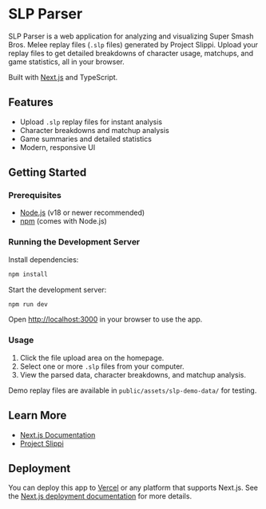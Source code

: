 # SLP Parser

SLP Parser is a web application for analyzing and visualizing Super Smash Bros. Melee replay files (`.slp` files) generated by Project Slippi. Upload your replay files to get detailed breakdowns of character usage, matchups, and game statistics, all in your browser.

Built with [Next.js](https://nextjs.org) and TypeScript.

## Features

- Upload `.slp` replay files for instant analysis
- Character breakdowns and matchup analysis
- Game summaries and detailed statistics
- Modern, responsive UI

## Getting Started

### Prerequisites

- [Node.js](https://nodejs.org/) (v18 or newer recommended)
- [npm](https://www.npmjs.com/) (comes with Node.js)

### Running the Development Server

Install dependencies:

```bash
npm install
```

Start the development server:

```bash
npm run dev
```

Open [http://localhost:3000](http://localhost:3000) in your browser to use the app.

### Usage

1. Click the file upload area on the homepage.
2. Select one or more `.slp` files from your computer.
3. View the parsed data, character breakdowns, and matchup analysis.

Demo replay files are available in `public/assets/slp-demo-data/` for testing.

## Learn More

- [Next.js Documentation](https://nextjs.org/docs)
- [Project Slippi](https://slippi.gg/)

## Deployment

You can deploy this app to [Vercel](https://vercel.com/) or any platform that supports Next.js. See the [Next.js deployment documentation](https://nextjs.org/docs/pages/building-your-application/deploying) for more details.
